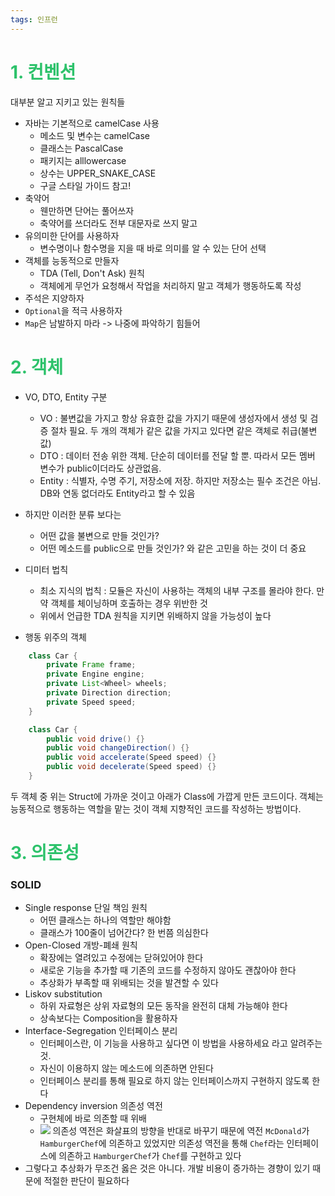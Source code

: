 ```yaml
---
tags: 인프런
---
```

# <font color="#2DC26B">1. 컨벤션</font>
대부분 알고 지키고 있는 원칙들

- 자바는 기본적으로 camelCase 사용
	- 메소드 및 변수는 camelCase
	- 클래스는  PascalCase
	- 패키지는 alllowercase
	- 상수는 UPPER_SNAKE_CASE
	- 구글 스타일 가이드 참고!
- 축약어
	- 웬만하면 단어는 풀어쓰자
	- 축약어를 쓰더라도 전부 대문자로 쓰지 말고
- 유의미한 단어를 사용하자
	- 변수명이나 함수명을 지을 때 바로 의미를 알 수 있는 단어 선택
- 객체를 능동적으로 만들자
	- TDA (Tell, Don't Ask) 원칙
	- 객체에게 무언가 요청해서 작업을 처리하지 말고 객체가 행동하도록 작성
- 주석은 지양하자
- `Optional`을 적극 사용하자
- `Map`은 남발하지 마라 -> 나중에 파악하기 힘들어

# <font color="#2DC26B">2. 객체</font>

- VO, DTO, Entity 구분
	- VO : 불변값을 가지고 항상 유효한 값을 가지기 때문에 생성자에서 생성 및 검증 절차 필요. 두 개의 객체가 같은 값을 가지고 있다면 같은 객체로 취급(불변값)
	- DTO : 데이터 전송 위한 객체. 단순히 데이터를 전달 할 뿐. 따라서 모든 멤버 변수가 public이더라도 상관없음. 
	- Entity : 식별자, 수명 주기, 저장소에 저장. 하지만 저장소는 필수 조건은 아님. DB와 연동 없더라도 Entity라고 할 수 있음
- 하지만 이러한 분류 보다는
	- 어떤 값을 불변으로 만들 것인가?
	- 어떤 메소드를 public으로 만들 것인가?
와 같은 고민을 하는 것이 더 중요

- 디미터 법칙
	- 최소 지식의 법칙 : 모듈은 자신이 사용하는 객체의 내부 구조를 몰라야 한다. 만약 객체를 체이닝하며 호출하는 경우 위반한 것
	- 위에서 언급한 TDA 원칙을 지키면 위배하지 않을 가능성이 높다
- 행동 위주의 객체
```java
	class Car {
		private Frame frame;
		private Engine engine;
		private List<Wheel> wheels;
		private Direction direction;
		private Speed speed;
	}

	class Car {
		public void drive() {}
		public void changeDirection() {}
		public void accelerate(Speed speed) {}
		public void decelerate(Speed speed) {}
	}
```
두 객체 중 위는 Struct에 가까운 것이고 아래가 Class에 가깝게 만든 코드이다.
객체는 능동적으로 행동하는 역할을 맡는 것이 객체 지향적인 코드를 작성하는 방법이다.

# <font color="#2DC26B">3. 의존성</font>
### SOLID
- Single response 단일 책임 원칙
	- 어떤 클래스는 하나의 역할만 해야함
	- 클래스가 100줄이 넘어간다? 한 번쯤 의심한다
- Open-Closed 개방-폐쇄 원칙
	- 확장에는 열려있고 수정에는 닫혀있어야 한다
	- 새로운 기능을 추가할 때 기존의 코드를 수정하지 않아도 괜찮아야 한다
	- 추상화가 부족할 때 위배되는 것을 발견할 수 있다
- Liskov substitution
	- 하위 자료형은 상위 자료형의 모든 동작을 완전히 대체 가능해야 한다
	- 상속보다는 Composition을 활용하자
- Interface-Segregation 인터페이스 분리
	- 인터페이스란, 이 기능을 사용하고 싶다면 이 방법을 사용하세요 라고 알려주는 것.
	- 자신이 이용하지 않는 메소드에 의존하면 안된다
	- 인터페이스 분리를 통해 필요로 하지 않는 인터페이스까지 구현하지 않도록 한다
- Dependency inversion 의존성 역전
	- 구현체에 바로 의존할 때 위배
	- ![](https://i.imgur.com/MtjEJFx.png)
		의존성 역전은 화살표의 방향을 반대로 바꾸기 때문에 역전
		`McDonald`가 `HamburgerChef`에 의존하고 있었지만 의존성 역전을 통해 `Chef`라는 인터페이스에 의존하고 `HamburgerChef`가 `Chef`를 구현하고 있다
- 그렇다고 추상화가 무조건 옳은 것은 아니다. 개발 비용이 증가하는 경향이 있기 때문에 적절한 판단이 필요하다




